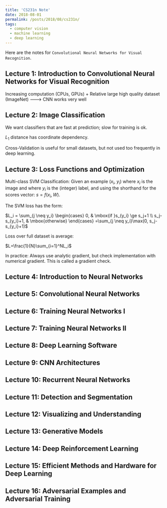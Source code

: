 ```yaml
---
title: 'CS231n Note'
date: 2018-08-01
permalink: /posts/2018/08/cs231n/
tags:
  - computer vision
  - machine learning
  - deep learning
---
```


Here are the notes for `Convolutional Neural Networks for Visual Recognition`.

Lecture 1: Introduction to Convolutional Neural Networks for Visual Recognition 
------

Increasing computation (CPUs, GPUs) + Relative large high quality dataset (ImageNet) ---> CNN works very well 

Lecture 2: Image Classification
------

We want classifiers that are fast at prediction; slow for training is ok.

$L_1$ distance has coordinate dependency.

Cross-Validation is useful for small datasets, but not used too frequently in deep learning.

Lecture 3: Loss Functions and Optimization
------

Multi-class SVM Classification: Given an example ($x_i$, $y_i$) where $x_i$ is the image and where $y_i$ is the (integer) label, and using the shorthand for the scores vector: $s = f(x_i, W)$.

The SVM loss has the form:

$L_i = \sum_{j \neq y_i}
\begin{cases} 
0,  & \mbox{if }s_{y_i} \ge s_j+1 \\
s_j-s_{y_i}+1, & \mbox{otherwise}
\end{cases}
=\sum_{j \neq y_i}\max(0, s_j-s_{y_i}+1)$

Loss over full dataset is average: 

$L=\frac{1}{N}\sum_{i=1}^NL_i$

In practice: Always use analytic gradient, but check implementation with numerical gradient. This is called a gradient check.


Lecture 4: Introduction to Neural Networks
------

Lecture 5: Convolutional Neural Networks
------

Lecture 6: Training Neural Networks I
------

Lecture 7: Training Neural Networks II
------

Lecture 8: Deep Learning Software
------

Lecture 9: CNN Architectures
------

Lecture 10: Recurrent Neural Networks
------

Lecture 11: Detection and Segmentation
------

Lecture 12: Visualizing and Understanding
------

Lecture 13: Generative Models
------

Lecture 14: Deep Reinforcement Learning
------

Lecture 15: Efficient Methods and Hardware for Deep Learning
------

Lecture 16: Adversarial Examples and Adversarial Training
------
